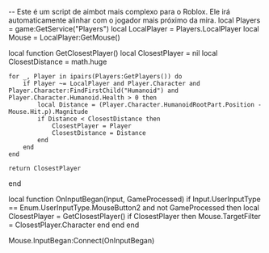 -- Este é um script de aimbot mais complexo para o Roblox. Ele irá automaticamente alinhar com o jogador mais próximo da mira.
local Players = game:GetService("Players")
local LocalPlayer = Players.LocalPlayer
local Mouse = LocalPlayer:GetMouse()

local function GetClosestPlayer()
    local ClosestPlayer = nil
    local ClosestDistance = math.huge

    for _, Player in ipairs(Players:GetPlayers()) do
        if Player ~= LocalPlayer and Player.Character and Player.Character:FindFirstChild("Humanoid") and Player.Character.Humanoid.Health > 0 then
            local Distance = (Player.Character.HumanoidRootPart.Position - Mouse.Hit.p).Magnitude
            if Distance < ClosestDistance then
                ClosestPlayer = Player
                ClosestDistance = Distance
            end
        end
    end

    return ClosestPlayer
end

local function OnInputBegan(Input, GameProcessed)
    if Input.UserInputType == Enum.UserInputType.MouseButton2 and not GameProcessed then
        local ClosestPlayer = GetClosestPlayer()
        if ClosestPlayer then
            Mouse.TargetFilter = ClosestPlayer.Character
        end
    end
end

Mouse.InputBegan:Connect(OnInputBegan)
